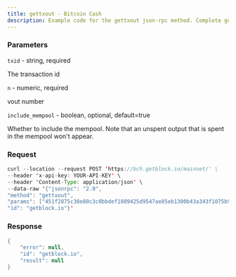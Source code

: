 ```yaml
---
title: gettxout - Bitcoin Cash
description: Example code for the gettxout json-rpc method. Сomplete guide on how to use gettxout json-rpc in GetBlock.io Web3 documentation.
---
```


### Parameters


`txid` - string, required

The transaction id

`n` - numeric, required

vout number

`include_mempool` - boolean, optional, default=true

Whether to include the mempool. Note that an unspent output that is
spent in the mempool won't appear.

### Request

``` java
curl --location --request POST 'https://bch.getblock.io/mainnet/' \
--header 'x-api-key: YOUR-API-KEY' \
--header 'Content-Type: application/json' \
--data-raw '{"jsonrpc": "2.0",
"method": "gettxout",
"params": ["451f2875c30e80c3c0bbdef1089425d9547ae85eb1300b43a343f1075b98312a", 1, null],
"id": "getblock.io"}'
```

###  Response

``` java
{
    "error": null,
    "id": "getblock.io",
    "result": null
}
```

